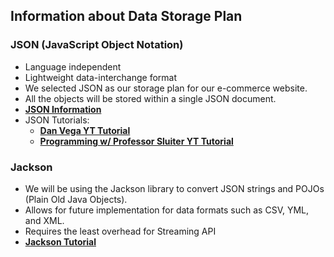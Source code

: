 ## Information about Data Storage Plan
### JSON (JavaScript Object Notation)
* Language independent
* Lightweight data-interchange format
* We selected JSON as our storage plan for our e-commerce website.
* All the objects will be stored within a single JSON document.
* __[JSON Information](https://www.json.org/json-en.html)__
* JSON Tutorials:
    *  __[Dan Vega YT Tutorial](https://www.youtube.com/watch?v=EumLbf8WjnY&t=140s)__
    *  __[Programming w/ Professor Sluiter YT Tutorial](https://www.youtube.com/watch?v=NmD3MgxJNdo)__
### Jackson
* We will be using the Jackson library to convert JSON strings and POJOs (Plain Old Java Objects).
* Allows for future implementation for data formats such as CSV, YML, and XML.
* Requires the least overhead for Streaming API
* __[Jackson Tutorial](https://www.baeldung.com/jackson)__
